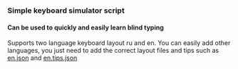 ### Simple keyboard simulator script

#### Can be used to quickly and easily learn blind typing

Supports two language keyboard layout ru and en.
You can easily add other languages, you just need to add the correct
layout files and tips such as
[en.json](https://github.com/ptakmakov/keytrainer_jquery/blob/refactor-keyboard/json/en.json) and
[en.tips.json](https://github.com/ptakmakov/keytrainer_jquery/blob/refactor-keyboard/json/en.tips.json)